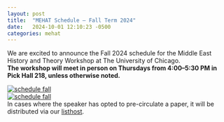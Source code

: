 ```yaml
---
layout: post
title:  "MEHAT Schedule — Fall Term 2024"
date:   2024-10-01 12:10:23 -0500
categories: mehat
---
```


We are excited to announce the Fall 2024 schedule for the Middle East History and Theory Workshop at The University of Chicago. 
<br>
<b>The workshop will meet in person on Thursdays from 4:00–5:30 PM in Pick Hall 218, unless otherwise noted.</b>   
  <div class="desktoponly" style="max-width: 100%;">
    <a href="{{ site.url }}/images/MEHAT Fall  2024 Poster.jpg" target="_blank">
      <img alt="schedule fall" src="{{ site.url }}/images/MEHAT Fall  2024 Poster.jpg" 
        style="width: auto;" />
    </a>
  </div>
  <div class="mobileonly" style="max-width: 100%;">
    <a href="{{ site.url }}/images/MEHAT Fall  2024 Poster.jpg" target="_blank">
      <img alt="schedule fall" src="{{ site.url }}//images/MEHAT Fall  2024 Poster.jpg"
        style="width: auto;" />
    </a>
  </div>
In cases where the speaker has opted to pre-circulate a paper, it will be distributed via our <a href="https://lists.uchicago.edu/web/info/islamicate-societies-reading-group">listhost</a>.
